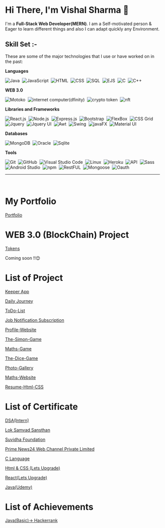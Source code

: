 <h1>Hi There, I'm Vishal Sharma 👋 </h1>

I'm a **Full-Stack Web Developer(MERN)**. I am a Self-motivated person & Eager to learn different things and also I can adapt quickly any Environment.

## Skill Set :-

These are some of the major technologies that I use or have worked on in the past:

**Languages**

![Java](https://img.shields.io/badge/-Java-05122A?style=flat&logo=Java&logoColor=FFA518)&nbsp;
![JavaScript](https://img.shields.io/badge/-JavaScript-05122A?style=flat&logo=javascript)&nbsp;
![HTML](https://img.shields.io/badge/-HTML-05122A?style=flat&logo=HTML5)&nbsp;
![CSS](https://img.shields.io/badge/-CSS-05122A?style=flat&logo=CSS3&logoColor=1572B6)&nbsp;
![SQL](https://img.shields.io/badge/-SQL-05122A?style=flat)&nbsp;
![EJS](https://img.shields.io/badge/-EJS-05122A?style=flat)&nbsp;
![C](https://img.shields.io/badge/-C-05122A?style=flat&logo=C&logoColor=A8B9CC)&nbsp;
![C++](https://img.shields.io/badge/-C++-05122A?style=flat&logo=C%2B%2B&logoColor=00599C)&nbsp;

**WEB 3.0**
 
![Motoko](https://img.shields.io/badge/-Motoko%20Language-05122A?style=flat )&nbsp;
![internet computer(dfinity)](https://img.shields.io/badge/-Internet%20Computer%20Dfinity-05122A?style=flat )&nbsp;
![crypto token](https://img.shields.io/badge/-Crypto%20token-05122A?style=flat )&nbsp;
![nft](https://img.shields.io/badge/-NFT-05122A?style=flat )&nbsp;

**Libraries and Frameworks**

![React.js](https://img.shields.io/badge/-React.js-05122A?style=flat&logo=react)&nbsp;
![Node.js](https://img.shields.io/badge/-Node.js-05122A?style=flat&logo=nodedotjs)&nbsp;
![Express.js](https://img.shields.io/badge/-Express.js-05122A?style=flat&logo=express)&nbsp;
![Bootstrap](https://img.shields.io/badge/-Bootstrap-05122A?style=flat&logo=bootstrap&logoColor=563D7C)&nbsp;
![FlexBox](https://img.shields.io/badge/-CSS%20FlexBox-05122A?style=flat)&nbsp;
![CSS Grid](https://img.shields.io/badge/-CSS%20Grid-05122A?style=flat)&nbsp;
![Jquery](https://img.shields.io/badge/-JQuery-05122A?style=&logo=jquery)&nbsp;
![Jquery UI](https://img.shields.io/badge/-JQuery%20UI-05122A?style)&nbsp;
![Awt](https://img.shields.io/badge/-Java%20Awt-05122A?style=flat)&nbsp;
![Swing](https://img.shields.io/badge/-Java%20Swing-05122A?style=flat)&nbsp;
![javaFX](https://img.shields.io/badge/-JavaFX-05122A?style=flat)&nbsp;
![Material UI](https://img.shields.io/badge/-Material%20UI-05122A?style=flat&logo=materialdesignicons)&nbsp;
 
**Databases**

![MongoDB](https://img.shields.io/badge/-MongoDB-05122A?style=flat&logo=mongodb)&nbsp;
![Oracle](https://img.shields.io/badge/-Oracle-05122A?style=flat&logo=oracle)&nbsp;
![Sqlite](https://img.shields.io/badge/-SQLite-05122A?style=flat&logo=sqlite)&nbsp;

**Tools**

![Git](https://img.shields.io/badge/-Git-05122A?style=flat&logo=git)&nbsp;
![GitHub](https://img.shields.io/badge/-GitHub-05122A?style=flat&logo=github)&nbsp;
![Visual Studio Code](https://img.shields.io/badge/-Visual%20Studio%20Code-05122A?style=flat&logo=visual-studio-code&logoColor=007ACC)&nbsp;
![Linux](https://img.shields.io/badge/-Linux-05122A?style=flat&logo=linux)&nbsp;
![Heroku](https://img.shields.io/badge/-Heroku-05122A?style=flat&logo=heroku)&nbsp;
![API](https://img.shields.io/badge/-API-05122A?style=flat)&nbsp;
![Sass](https://img.shields.io/badge/-Sass-05122A?style=flat&logo=sass)&nbsp;
![Android Studio](https://img.shields.io/badge/-Android%20Studio-05122A?style=flat&logo=androidstudio)&nbsp;
![npm](https://img.shields.io/badge/-npm-05122A?style=flat&logo=npm)&nbsp;
![RestFUL](https://img.shields.io/badge/-RESTFul%20API-05122A?style=flat)&nbsp;
![Mongoose](https://img.shields.io/badge/-Mongoose-05122A?style=flat)&nbsp;
![Oauth](https://img.shields.io/badge/-Oauth-05122A?style=flat&logo=auth0)&nbsp;

<hr>
<br>
 
# My Portfolio

   <a href="https://anshusharma17.github.io/Portfolio/"> Portfolio</a>
   
# WEB 3.0 (BlockChain) Project
 <a href="https://agmtn-hiaaa-aaaao-aaq3q-cai.ic0.app/"> Tokens</a>

  Coming soon !!😊

# List of Project 
  <a href="https://fast-beyond-45776.herokuapp.com/"> Keeper App</a>
 
 <a href="https://tranquil-lake-14734.herokuapp.com/"> Daily Journey</a>

 <a href="https://mysterious-reaches-24227.herokuapp.com/"> ToDo-List</a>

 <a href="https://damp-spire-76413.herokuapp.com/"> Job Notification Subscription<a/>

 <a href="http://anshusharma17.github.io/Profile-Website/"> Profile-Website</a>

 <a href="http://anshusharma17.github.io/The-Simon-Game/"> The-Simon-Game</a>

 <a href="http://anshusharma17.github.io/Maths-Game"> Maths-Game</a>

 <a href="http://anshusharma17.github.io/The-Dice-Game/"> The-Dice-Game<a/>

 <a href="http://anshusharma17.github.io/Photo-Gallery/"> Photo-Gallery<a/>

 <a href="http://anshusharma17.github.io/Maths-Website/"> Maths-Website</a>

 <a href="http://anshusharma17.github.io/Resume-Html-CSS-/"> Resume-Html-CSS</a>
   
# List of Certificate 
 
 <a href="https://drive.google.com/file/d/1FQiyUAfylp1IQ4inEyONU3STP71dk3aF/view?usp=sharing"> DSA(Intern)</a>

 <a href="https://internshala.com/student/certificate/108502498/251B610C-9EF8-05E6-509D-B8AC9F61DDD3"> Lok Samvad Sansthan</a>
 
 <a href="https://internshala.com/student/certificate/107446762/C1A6628A-D128-5E92-03D8-67B5B1C1BAAD"> Suvidha Foundation</a> 
 
 <a href="https://internshala.com/student/certificate/80567682/545FB6C4-05DD-08B1-8BE5-3BD7350A6043"> Prime News24 Web Channel Private Limited</a> 

 <a href="https://drive.google.com/file/d/1yAI5dAaJW0bOnNCt56wg8VOOCCGwBLGP/view?usp=sharing "> C Language</a>
 
 <a href="https://drive.google.com/file/d/18xKIh3U_gC3Gs5avArOEejpNAHCdeGZn/view?usp=sharing"> Html & CSS (Lets Upgrade)</a>
 
 <a href="https://drive.google.com/file/d/1FXg_scKYJ75YVT9iSWDVAT3uXRY2DGpF/view?usp=sharing"> React(Lets Upgrade)</a>
 
 <a href="https://drive.google.com/file/d/1VzaE7_MXx5hSBirygdXJfbbk2ezw3HhC/view?usp=sharing"> Java(Udemy)</a>
 
 
# List of Achievements 
 
 <a href="https://www.hackerrank.com/certificates/269061045996"> Java(Basic)-> Hackerrank</a>
